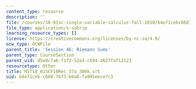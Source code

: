 ```yaml
---
content_type: resource
description: ''
file: /courses/18-01sc-single-variable-calculus-fall-2010/b4e71cebc6687b73b0a8fa995eece7c3_MIT18_01SCF10Rec_37a_300k.srt
file_type: application/x-subrip
learning_resource_types: []
license: https://creativecommons.org/licenses/by-nc-sa/4.0/
ocw_type: OCWFile
parent_title: 'Session 46: Riemann Sums'
parent_type: CourseSection
parent_uid: d5e0c7a6-f172-52a3-c694-d627faf12123
resourcetype: Other
title: MIT18_01SCF10Rec_37a_300k.srt
uid: b4e71ceb-c668-7b73-b0a8-fa995eece7c3
---
```

